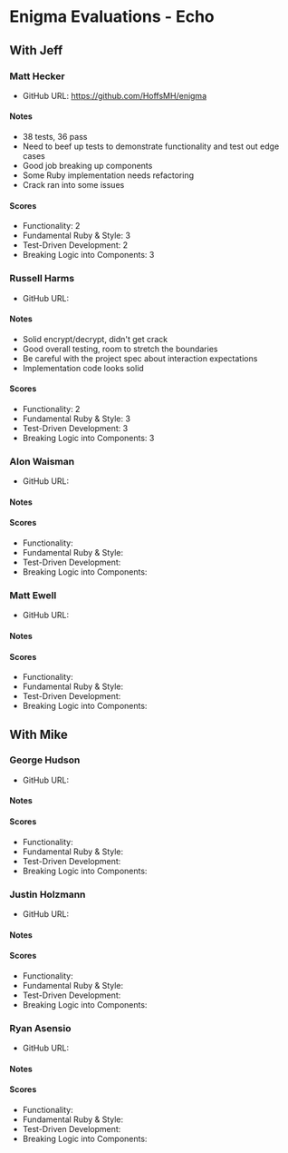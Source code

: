 # Enigma Evaluations - Echo

## With Jeff

### Matt Hecker

* GitHub URL: https://github.com/HoffsMH/enigma

#### Notes

* 38 tests, 36 pass
* Need to beef up tests to demonstrate functionality and test out edge cases
* Good job breaking up components
* Some Ruby implementation needs refactoring
* Crack ran into some issues

#### Scores

* Functionality: 2
* Fundamental Ruby & Style: 3
* Test-Driven Development: 2
* Breaking Logic into Components: 3

### Russell Harms

* GitHub URL:

#### Notes

* Solid encrypt/decrypt, didn't get crack
* Good overall testing, room to stretch the boundaries
* Be careful with the project spec about interaction expectations
* Implementation code looks solid

#### Scores

* Functionality: 2
* Fundamental Ruby & Style: 3
* Test-Driven Development: 3
* Breaking Logic into Components: 3

### Alon Waisman

* GitHub URL:

#### Notes

#### Scores

* Functionality:
* Fundamental Ruby & Style:
* Test-Driven Development:
* Breaking Logic into Components:

### Matt Ewell

* GitHub URL:

#### Notes

#### Scores

* Functionality:
* Fundamental Ruby & Style:
* Test-Driven Development:
* Breaking Logic into Components:


## With Mike

### George Hudson

* GitHub URL:

#### Notes

#### Scores

* Functionality:
* Fundamental Ruby & Style:
* Test-Driven Development:
* Breaking Logic into Components:

### Justin Holzmann

* GitHub URL:

#### Notes

#### Scores

* Functionality:
* Fundamental Ruby & Style:
* Test-Driven Development:
* Breaking Logic into Components:

### Ryan Asensio

* GitHub URL:

#### Notes

#### Scores

* Functionality:
* Fundamental Ruby & Style:
* Test-Driven Development:
* Breaking Logic into Components:
